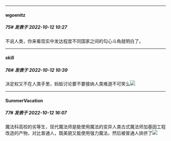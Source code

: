 

*****

####  wgoenitz  
##### 75#       发表于 2022-10-12 10:27

不说人类，你来看现实中发达程度不同国家之间的勾心斗角就明白了。



*****

####  skill  
##### 76#       发表于 2022-10-12 10:39

决定权又不在人类手里，蚂蚁讨论要不要接纳人类难道不可笑么<img src="https://static.saraba1st.com/image/smiley/face2017/001.png" referrerpolicy="no-referrer">



*****

####  SummerVacation  
##### 77#       发表于 2022-10-12 16:07

魔法科高校的劣等生，现代魔法师是能使用魔法的变异人类古式魔法师加基因工程改造的产物，对比普通人，既美貌又能使用强力魔法，然后被普通人排挤了<img src="https://static.saraba1st.com/image/smiley/face2017/040.png" referrerpolicy="no-referrer">

